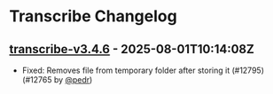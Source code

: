 # Transcribe Changelog

## [transcribe-v3.4.6](https://github.com/laurent22/joplin/releases/tag/transcribe-v3.4.6) - 2025-08-01T10:14:08Z

- Fixed: Removes file from temporary folder after storing it (#12795) (#12765 by [@pedr](https://github.com/pedr))
